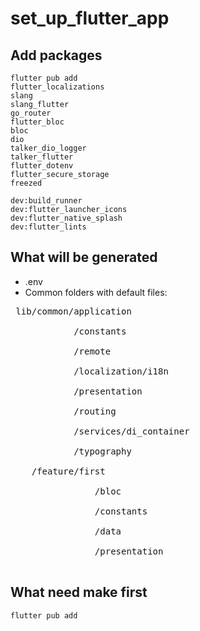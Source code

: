 # set_up_flutter_app

## Add packages
```
flutter pub add 
flutter_localizations 
slang 
slang_flutter 
go_router 
flutter_bloc 
bloc 
dio 
talker_dio_logger 
talker_flutter 
flutter_dotenv 
flutter_secure_storage 
freezed

dev:build_runner 
dev:flutter_launcher_icons
dev:flutter_native_splash
dev:flutter_lints 
```

## What will be generated
- .env
- Common folders with default files:
<pre>
 lib/common/application<br>
            /constants<br>
            /remote<br>
            /localization/i18n<br>
            /presentation<br>
            /routing<br>
            /services/di_container<br>
            /typography<br>
    /feature/first<br>
                /bloc<br>
                /constants<br>
                /data<br>
                /presentation<br>
</pre>

## What need make first
```
flutter pub add 
```
